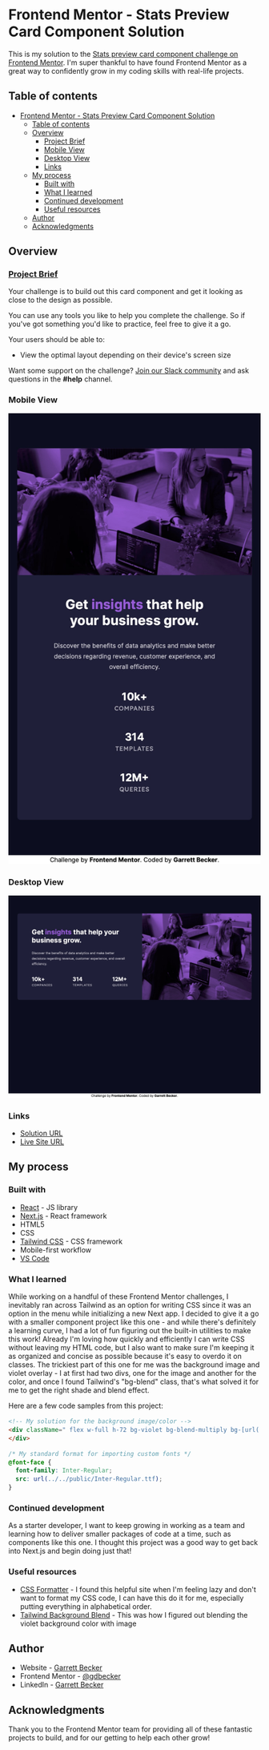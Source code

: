 # Frontend Mentor - Stats Preview Card Component Solution

This is my solution to the [Stats preview card component challenge on Frontend Mentor](https://www.frontendmentor.io/challenges/stats-preview-card-component-8JqbgoU62). I'm super thankful to have found Frontend Mentor as a great way to confidently grow in my coding skills with real-life projects. 

## Table of contents

- [Frontend Mentor - Stats Preview Card Component Solution](#frontend-mentor---stats-preview-card-component-solution)
  - [Table of contents](#table-of-contents)
  - [Overview](#overview)
    - [Project Brief](#project-brief)
    - [Mobile View](#mobile-view)
    - [Desktop View](#desktop-view)
    - [Links](#links)
  - [My process](#my-process)
    - [Built with](#built-with)
    - [What I learned](#what-i-learned)
    - [Continued development](#continued-development)
    - [Useful resources](#useful-resources)
  - [Author](#author)
  - [Acknowledgments](#acknowledgments)

## Overview

### [Project Brief](./project%20brief/)

Your challenge is to build out this card component and get it looking as close to the design as possible.

You can use any tools you like to help you complete the challenge. So if you've got something you'd like to practice, feel free to give it a go.

Your users should be able to:

- View the optimal layout depending on their device's screen size

Want some support on the challenge? [Join our Slack community](https://www.frontendmentor.io/slack) and ask questions in the **#help** channel.

### Mobile View

![](./stats-card-mobile.jpg)

### Desktop View

![](./stats-card-desktop.jpg)

### Links

- [Solution URL](https://www.frontendmentor.io/solutions/stats-card-with-next-tailwind-s2UBHsewM6)
- [Live Site URL](https://stats-card-gdbecker.netlify.app)

## My process

### Built with

- [React](https://reactjs.org/) - JS library
- [Next.js](https://nextjs.org) - React framework
- HTML5
- CSS
- [Tailwind CSS](https://tailwindcss.com) - CSS framework
- Mobile-first workflow
- [VS Code](https://code.visualstudio.com)

### What I learned

While working on a handful of these Frontend Mentor challenges, I inevitably ran across Tailwind as an option for writing CSS since it was an option in the menu while initializing a new Next app. I decided to give it a go with a smaller component project like this one - and while there's definitely a learning curve, I had a lot of fun figuring out the built-in utilities to make this work! Already I'm loving how quickly and efficiently I can write CSS without leaving my HTML code, but I also want to make sure I'm keeping it as organized and concise as possible because it's easy to overdo it on classes. The trickiest part of this one for me was the background image and violet overlay - I at first had two divs, one for the image and another for the color, and once I found Tailwind's "bg-blend" class, that's what solved it for me to get the right shade and blend effect. 

Here are a few code samples from this project:

```html
<!-- My solution for the background image/color -->
<div className=" flex w-full h-72 bg-violet bg-blend-multiply bg-[url('../../public/image-header-mobile.jpg')] bg-cover bg-center    bg-no-repeat md:bg-[url('../../public/image-header-desktop.jpg')] md:h-96">
</div>
```

```css
/* My standard format for importing custom fonts */
@font-face {
  font-family: Inter-Regular;
  src: url(../../public/Inter-Regular.ttf);
}
```

### Continued development

As a starter developer, I want to keep growing in working as a team and learning how to deliver smaller packages of code at a time, such as components like this one. I thought this project was a good way to get back into Next.js and begin doing just that!

### Useful resources

- [CSS Formatter](http://www.lonniebest.com/FormatCSS/) - I found this helpful site when I'm feeling lazy and don't want to format my CSS code, I can have this do it for me, especially putting everything in alphabetical order.
- [Tailwind Background Blend](https://tailwindcss.com/docs/background-blend-mode) - This was how I figured out blending the violet background color with image

## Author

- Website - [Garrett Becker]()
- Frontend Mentor - [@gdbecker](https://www.frontendmentor.io/profile/gdbecker)
- LinkedIn - [Garrett Becker](https://www.linkedin.com/in/garrett-becker-923b4a106/)

## Acknowledgments

Thank you to the Frontend Mentor team for providing all of these fantastic projects to build, and for our getting to help each other grow!